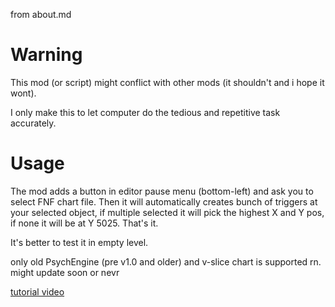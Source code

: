 from about.md

# Warning

This mod (or script) might conflict with other mods (it shouldn't and i hope it wont).

I only make this to let computer do the tedious and repetitive task accurately.

# Usage

The mod adds a button in editor pause menu (bottom-left) and ask you to select FNF chart file. Then it will automatically creates bunch of triggers at your selected object, if multiple selected it will pick the highest X and Y pos, if none it will be at Y 5025. That's it.

It's better to test it in empty level.

only old PsychEngine (pre v1.0 and older) and v-slice chart is supported rn. might update soon or nevr

[tutorial video](https://youtu.be/n2tuaLAaCK0?feature=shared&t=77)
